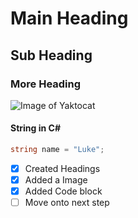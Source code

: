 # Main Heading 

## Sub Heading

### More Heading

![Image of Yaktocat](https://octodex.github.com/images/yaktocat.png)

#### String in C#

```csharp
string name = "Luke";
```

- [x] Created Headings
- [x] Added a Image
- [x] Added Code block
- [ ] Move onto next step 
